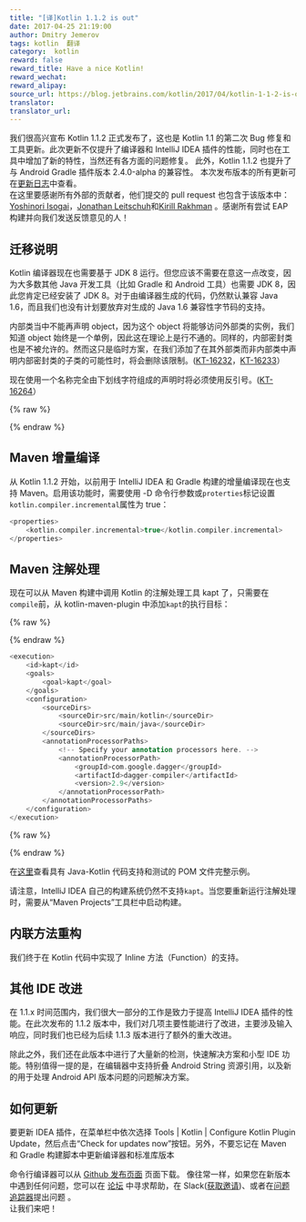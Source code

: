 ```yaml
---
title: "[译]Kotlin 1.1.2 is out"
date: 2017-04-25 21:19:00
author: Dmitry Jemerov
tags: kotlin  翻译
category:  kotlin
reward: false
reward_title: Have a nice Kotlin!
reward_wechat:
reward_alipay:
source_url: https://blog.jetbrains.com/kotlin/2017/04/kotlin-1-1-2-is-out/
translator:
translator_url:
---
```


我们很高兴宣布 Kotlin 1.1.2 正式发布了，这也是 Kotlin 1.1 的第二次 Bug 修复和工具更新。此次更新不仅提升了编译器和 IntelliJ IDEA 插件的性能，同时也在工具中增加了新的特性，当然还有各方面的问题修复。 此外，Kotlin 1.1.2 也提升了与 Android Gradle 插件版本 2.4.0-alpha 的兼容性。
本次发布版本的所有更新可在[更新日志](https://github.com/JetBrains/kotlin/blob/1.1.2/ChangeLog.md)中查看。  
在这里要感谢所有外部的贡献者，他们提交的 pull request 也包含于该版本中：[Yoshinori Isogai](https://github.com/shiraji)，[Jonathan Leitschuh](https://github.com/JLLeitschuh)和[Kirill Rakhman](https://github.com/cypressious) 。感谢所有尝试 EAP 构建并向我们发送反馈意见的人！
## 迁移说明

Kotlin 编译器现在也需要基于 JDK 8 运行。但您应该不需要在意这一点改变，因为大多数其他 Java 开发工具（比如 Gradle 和 Android 工具）也需要 JDK 8，因此您肯定已经安装了 JDK 8。对于由编译器生成的代码，仍然默认兼容 Java 1.6，而且我们也没有计划要放弃对生成的 Java 1.6 兼容性字节码的支持。    

内部类当中不能再声明 object，因为这个 object 将能够访问外部类的实例，我们知道 object 始终是一个单例，因此这在理论上是行不通的。同样的，内部密封类也是不被允许的。然而这只是临时方案，在我们添加了在其外部类而非内部类中声明内部密封类的子类的可能性时，将会删除该限制。([KT-16232](https://youtrack.jetbrains.com/issue/KT-16232)，[KT-16233](https://youtrack.jetbrains.com/issue/KT-16233)）    

现在使用一个名称完全由下划线字符组成的声明时将必须使用反引号。([KT-16264](https://youtrack.jetbrains.com/issue/KT-16264)）

{% raw %}
<p><span id="more-4945"></span></p>
{% endraw %}

## Maven 增量编译

从 Kotlin 1.1.2 开始，以前用于 IntelliJ IDEA 和 Gradle 构建的增量编译现在也支持 Maven。启用该功能时，需要使用 -D 命令行参数或`proterties`标记设置`kotlin.compiler.incremental`属性为 true：

```kotlin
<properties>
    <kotlin.compiler.incremental>true</kotlin.compiler.incremental>
</properties>
```

## Maven 注解处理

现在可以从 Maven 构建中调用 Kotlin 的注解处理工具 kapt 了，只需要在`compile`前，从 kotlin-maven-plugin 中添加`kapt`的执行目标：

{% raw %}
<p></p>
{% endraw %}

```kotlin
<execution>
    <id>kapt</id>
    <goals>
        <goal>kapt</goal>
    </goals>
    <configuration>
        <sourceDirs>
            <sourceDir>src/main/kotlin</sourceDir>
            <sourceDir>src/main/java</sourceDir>
        </sourceDirs>
        <annotationProcessorPaths>
            <!-- Specify your annotation processors here. -->
            <annotationProcessorPath>
                <groupId>com.google.dagger</groupId>
                <artifactId>dagger-compiler</artifactId>
                <version>2.9</version>
            </annotationProcessorPath>
        </annotationProcessorPaths>
    </configuration>
</execution>


```

{% raw %}
<p></p>
{% endraw %}

在[这里](https://github.com/JetBrains/kotlin-examples/blob/master/maven/dagger-maven-example/pom.xml)查看具有 Java-Kotlin 代码支持和测试的 POM 文件完整示例。  

请注意，IntelliJ IDEA 自己的构建系统仍然不支持`kapt`。当您要重新运行注解处理时，需要从“Maven Projects”工具栏中启动构建。
## 内联方法重构

我们终于在 Kotlin 代码中实现了 Inline 方法（Function）的支持。
## 其他 IDE 改进

在 1.1.x 时间范围内，我们很大一部分的工作是致力于提高 IntelliJ IDEA 插件的性能。在此次发布的 1.1.2 版本中，我们对几项主要性能进行了改进，主要涉及输入响应，同时我们也已经为后续 1.1.3 版本进行了额外的重大改进。  

除此之外，我们还在此版本中进行了大量新的检测，快速解决方案和小型 IDE 功能。特别值得一提的是，在编辑器中支持折叠 Android String 资源引用，以及新的用于处理 Android API 版本问题的问题解决方案。
## 如何更新

要更新 IDEA 插件，在菜单栏中依次选择 Tools | Kotlin | Configure Kotlin Plugin Update，然后点击“Check for updates now”按钮。另外，不要忘记在 Maven 和 Gradle 构建脚本中更新编译器和标准库版本

命令行编译器可以从 [Github 发布页面](https://github.com/JetBrains/kotlin/releases/tag/v1.1.1) 页面下载。
像往常一样，如果您在新版本中遇到任何问题，您可以在 [论坛](https://discuss.kotlinlang.org/) 中寻求帮助，在 Slack([获取邀请](http://kotlinslackin.herokuapp.com/))、或者在[问题追踪器](https://youtrack.jetbrains.com/issues/KT)提出问题 。  
让我们来吧！
